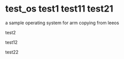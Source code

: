 # test_os test1 test11 test21
a sample operating system for arm copying from leeos





test2



test12



test22